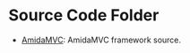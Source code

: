 Source Code Folder
==================

*   [AmidaMVC](AmidaMVC/README.md):  AmidaMVC framework source.